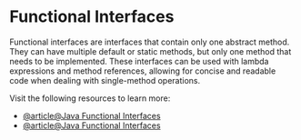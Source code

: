 # Functional Interfaces

Functional interfaces are interfaces that contain only one abstract method. They can have multiple default or static methods, but only one method that needs to be implemented. These interfaces can be used with lambda expressions and method references, allowing for concise and readable code when dealing with single-method operations.

Visit the following resources to learn more:

- [@article@Java Functional Interfaces](https://jenkov.com/tutorials/java-functional-programming/functional-interfaces.html)
- [@article@Java Functional Interfaces](https://www.baeldung.com/java-8-functional-interfaces)


